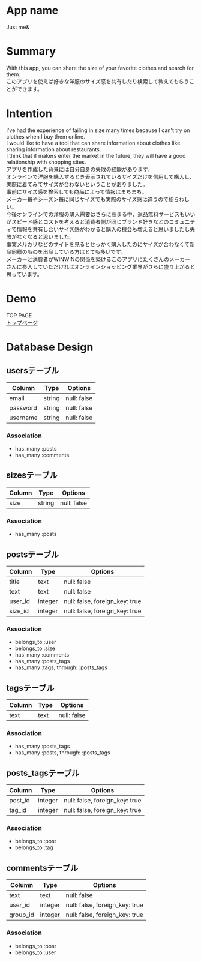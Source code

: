 # App name
Just me&

# Summary
With this app, you can share the size of your favorite clothes and search for them.  
このアプリを使えば好きな洋服のサイズ感を共有したり検索して教えてもらうことができます。

# Intention
I've had the experience of failing in size many times because I can't try on clothes when I buy them online.  
I would like to have a tool that can share information about clothes like sharing information about restaurants.  
I think that if makers enter the market in the future, they will have a good relationship with shopping sites.  
アプリを作成した背景には自分自身の失敗の経験があります。  
オンラインで洋服を購入するとき表示されているサイズだけを信用して購入し、実際に着てみてサイズが合わないということがありました。  
事前にサイズ感を検索しても商品によって情報はまちまち。  
メーカー毎やシーズン毎に同じサイズでも実際のサイズ感は違うので紛らわしい。  
今後オンラインでの洋服の購入需要はさらに高まる中、返品無料サービスもいいがスピード感とコストを考えると消費者側が同じブランド好きなどのコミュニティで情報を共有し合いサイズ感がわかると購入の機会も増えると思いましたし失敗がなくなると思いました。  
事実メルカリなどのサイトを見るとせっかく購入したのにサイズが合わなくて新品同様のものを出品している方はとても多いです。  
メーカーと消費者がWINWINの関係を築けるこのアプリにたくさんのメーカーさんに参入していただければオンラインショッピング業界がさらに盛り上がると思っています。

# Demo
TOP PAGE  
[トップページ](./images/sample_top.jpeg)

# Database Design
## usersテーブル
|Column|Type|Options|
|------|----|-------|
|email|string|null: false|
|password|string|null: false|
|username|string|null: false|
### Association
- has_many :posts
- has_many :comments

## sizesテーブル
|Column|Type|Options|
|------|----|-------|
|size|string|null: false|
### Association
- has_many :posts

## postsテーブル
|Column|Type|Options|
|------|----|-------|
|title|text|null: false|
|text|text|null: false|
|user_id|integer|null: false, foreign_key: true|
|size_id|integer|null: false, foreign_key: true|
### Association
- belongs_to :user
- belongs_to :size
- has_many :comments
- has_many :posts_tags
- has_many  :tags,  through:  :posts_tags

## tagsテーブル
|Column|Type|Options|
|------|----|-------|
|text|text|null: false|
### Association
- has_many :posts_tags
- has_many  :posts,  through:  :posts_tags

## posts_tagsテーブル
|Column|Type|Options|
|------|----|-------|
|post_id|integer|null: false, foreign_key: true|
|tag_id|integer|null: false, foreign_key: true|
### Association
- belongs_to :post
- belongs_to :tag

## commentsテーブル
|Column|Type|Options|
|------|----|-------|
|text|text|null: false|
|user_id|integer|null: false, foreign_key: true|
|group_id|integer|null: false, foreign_key: true|
### Association
- belongs_to :post
- belongs_to :user
